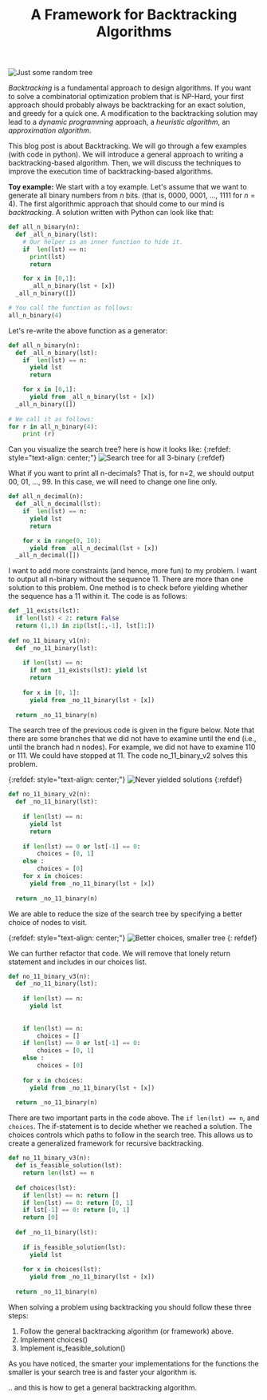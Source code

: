 ﻿---
layout: post
title: A Framework for Backtracking Algorithms
categories: algorithms
keywords: algorithms
comments: true
---


![Just some random tree](https://cdn-images-1.medium.com/fit/t/1600/480/0*bo2IpxNTU1Wrx6zv.jpg)

*Backtracking* is a fundamental approach to design algorithms.  If you want to solve a combinatorial optimization problem that is NP-Hard, your first approach should probably always be backtracking for an exact solution, and greedy for a quick one. A modification to the backtracking solution may lead to a _dynamic programming_ approach, a _heuristic algorithm_,  an _approximation algorithm_.  

This blog post is about Backtracking. We will go through a few examples  (with code in python). We will introduce a general approach to writing a backtracking-based algorithm. Then, we will discuss the techniques to improve the execution time of backtracking-based algorithms.

**Toy example:** We start with a toy example. Let's assume that we want to generate all binary numbers from $n$ bits. (that is, 0000, 0001, $\dots$, 1111 for $n=4$).  The first algorithmic approach that should come to our mind is *backtracking*.  A solution written with Python can look like that: 

```python 
def all_n_binary(n):
  def _all_n_binary(lst):
    # Our helper is an inner function to hide it. 
    if  len(lst) == n:
      print(lst)
      return

    for x in [0,1]:
      _all_n_binary(lst + [x])
  _all_n_binary([])

# You call the function as follows: 
all_n_binary(4) 
```   

Let's re-write the above function as a generator:

```python 
def all_n_binary(n):
  def _all_n_binary(lst):
    if  len(lst) == n:
      yield lst
      return

    for x in [0,1]:
      yield from _all_n_binary(lst + [x])
  _all_n_binary([])
  
# We call it as follows: 
for r in all_n_binary(4): 
    print (r)
```

Can you visualize the search tree? here is how it looks like: 
{:refdef: style="text-align: center;"}
![Search tree for all 3-binary](/assets/images/search_tree_1.jpg)
{:refdef}

What if you want to print all n-decimals? That is, for n=2, we should output 00, 01, ..., 99.  In this case, we will need to change one line only. 

```python
def all_n_decimal(n):
  def _all_n_decimal(lst):
    if  len(lst) == n:
      yield lst
      return

    for x in range(0, 10):
      yield from _all_n_decimal(lst + [x])
  _all_n_decimal([])
```

I want to add more constraints (and hence, more fun) to my problem. I want to output all n-binary without the sequence 11.  There are more than one solution to this problem. One method is to check before yielding whether the sequence has a 11 within it. The code is as follows: 

```python 
def _11_exists(lst): 
  if len(lst) < 2: return False 
  return (1,1) in zip(lst[:,-1], lst[1:])
  
def no_11_binary_v1(n): 
  def _no_11_binary(lst): 
    
    if len(lst) == n: 
      if not _11_exists(lst): yield lst 
      return 
      
    for x in [0, 1]: 
      yield from _no_11_binary(lst + [x])
    
  return _no_11_binary(n)
```

The search tree of the previous code is given in the figure below. Note that there are some branches that we did not have to examine until the end (i.e., until the branch had n nodes). For example, we did not have to examine 110 or 111. We could have stopped at 11. The code no_11_binary_v2 solves this problem. 

{:refdef: style="text-align: center;"}
![Never yielded solutions](/assets/images/search_tree_2.jpg)
{:refdef} 

```python 
def no_11_binary_v2(n): 
  def _no_11_binary(lst): 
    
    if len(lst) == n: 
      yield lst 
      return 
    
    if len(lst) == 0 or lst[-1] == 0: 
        choices = [0, 1]
    else :
        choices = [0]
    for x in choices: 
      yield from _no_11_binary(lst + [x])
    
  return _no_11_binary(n)
```

We are able to reduce the size of the search tree by specifying a better choice of nodes to visit. 

{:refdef: style="text-align: center;"}
![Better choices, smaller tree](/assets/images/search_tree_3.jpg)
{: refdef}

We can further refactor that code. We will remove that lonely return statement and includes in our choices list. 

```python 
def no_11_binary_v3(n): 
  def _no_11_binary(lst): 
    
    if len(lst) == n: 
      yield lst 
   
   
    if len(lst) == n: 
        choices = []
    if len(lst) == 0 or lst[-1] == 0: 
        choices = [0, 1]
    else :
        choices = [0]
        
    for x in choices: 
      yield from _no_11_binary(lst + [x])
    
  return _no_11_binary(n)
```

There are two important parts in the code above. The ```if len(lst) == n```, and ```choices```. The if-statement is to decide whether we reached a solution. The choices controls which paths to follow in the search tree. This allows us to create a generalized framework for recursive backtracking. 

```python
def no_11_binary_v3(n): 
  def is_feasible_solution(lst): 
    return len(lst) == n
  
  def choices(lst): 
    if len(lst) == n: return [] 
    if len(lst) == 0: return [0, 1]
    if lst[-1] == 0: return [0, 1]
    return [0]
    
  def _no_11_binary(lst): 
    
    if is_feasible_solution(lst):
      yield lst 
   
    for x in choices(lst): 
      yield from _no_11_binary(lst + [x])
    
  return _no_11_binary(n)
```

When solving a problem using backtracking you should follow these three steps: 
1. Follow the general backtracking algorithm (or framework) above. 
2. Implement choices()
3. Implement is_feasible_solution()

As you have noticed, the smarter your implementations for the functions the smaller is your search tree is and faster your algorithm is. 

.. and this is how to get a general backtracking algorithm. 